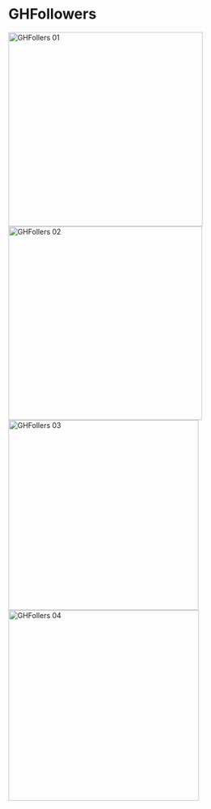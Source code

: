 # GHFollowers

<img width="384" alt="GHFollers 01" src="https://user-images.githubusercontent.com/71530013/111731862-557f6a00-88af-11eb-8550-b95cfce21c5b.png">
<img width="383" alt="GHFollers 02" src="https://user-images.githubusercontent.com/71530013/111732044-b444e380-88af-11eb-9917-3cc4b04acca9.png">
<img width="376" alt="GHFollers 03" src="https://user-images.githubusercontent.com/71530013/111732042-b3ac4d00-88af-11eb-80e5-0ae2826db28d.png">
<img width="377" alt="GHFollers 04" src="https://user-images.githubusercontent.com/71530013/111732037-b1e28980-88af-11eb-8e64-3a1e44afa62c.png">
